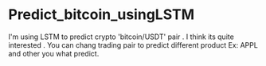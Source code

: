 # Predict_bitcoin_usingLSTM

I'm using LSTM to predict crypto 'bitcoin/USDT' pair . I think its quite interested . You can chang trading pair to predict different product Ex: APPL and other 
you what predict.

